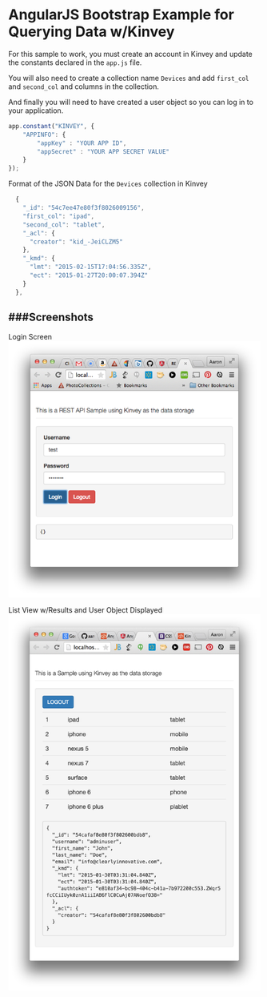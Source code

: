 AngularJS Bootstrap Example for Querying Data w/Kinvey
===========

For this sample to work, you must create an account in Kinvey and update the constants declared in the `app.js` file.

You will also need to create a collection name `Devices` and add `first_col` and `second_col` and columns in the collection.

And finally you will need to have created a user object so you can log in to your application.

```JavaScript
app.constant("KINVEY", {
    "APPINFO": {
        "appKey" : "YOUR APP ID",
        "appSecret" : "YOUR APP SECRET VALUE"
    }
});
```

Format of the JSON Data for the `Devices` collection in Kinvey

```JavaScript
  {
    "_id": "54c7ee47e80f3f8026009156",
    "first_col": "ipad",
    "second_col": "tablet",
    "_acl": {
      "creator": "kid_-JeiCLZM5"
    },
    "_kmd": {
      "lmt": "2015-02-15T17:04:56.335Z",
      "ect": "2015-01-27T20:00:07.394Z"
    }
  },
```

###Screenshots
------------
Login Screen
![Login Screen](https://raw.githubusercontent.com/aaronksaunders/AngularKinveyDatastore/master/Screenshots/Login%20Screen.png)


List View w/Results and User Object Displayed
![Manage Data With HTTP Verbs](https://raw.githubusercontent.com/aaronksaunders/AngularKinveyDatastore/master/Screenshots/List%20View.png)
